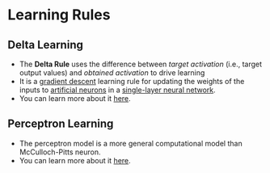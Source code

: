 # Learning Rules

## Delta Learning
- The **Delta Rule** uses the difference between _target activation_ (i.e., target output values) and _obtained activation_ to drive learning
- It is a [gradient descent](https://en.wikipedia.org/wiki/Gradient_descent "Gradient descent") learning rule for updating the weights of the inputs to [artificial neurons](https://en.wikipedia.org/wiki/Artificial_neurons "Artificial neurons") in a [single-layer neural network](https://en.wikipedia.org/wiki/Feedforward_neural_network#Single-layer_perceptron "Feedforward neural network").
- You can learn more about it [here](https://medium.com/@neuralnets/delta-learning-rule-gradient-descent-neural-networks-f880c168a804).

## Perceptron Learning
- The perceptron model is a more general computational model than McCulloch-Pitts neuron.
- You can learn more about it [here](https://towardsdatascience.com/perceptron-learning-algorithm-d5db0deab975).
